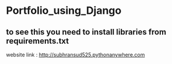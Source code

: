 # Portfolio_using_Django
to see this you need to install libraries from requirements.txt
---
website link : <a href="http://subhransud525.pythonanywhere.com" target="_blank">http://subhransud525.pythonanywhere.com</a>
